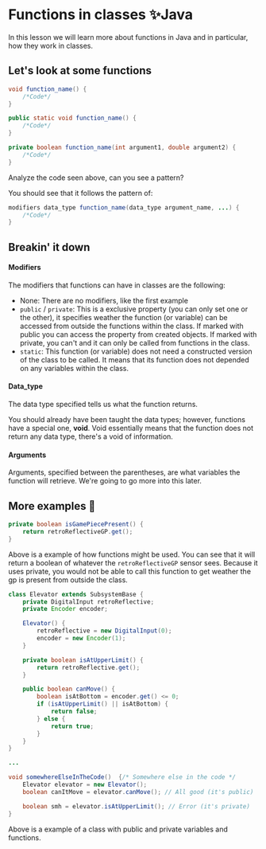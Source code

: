 # Functions in classes ✨Java
In this lesson we will learn more about functions in Java and in particular, how they work in classes.
## Let's look at some functions
```java
void function_name() {
    /*Code*/
}

public static void function_name() {
    /*Code*/
}

private boolean function_name(int argument1, double argument2) {
    /*Code*/
}
```
Analyze the code seen above, can you see a pattern?

You should see that it follows the pattern of:
```java
modifiers data_type function_name(data_type argument_name, ...) {
    /*Code*/
}
```
## Breakin' it down
#### Modifiers
The modifiers that functions can have in classes are the following:
- None: There are no modifiers, like the first example
- `public` / `private`: This is a exclusive property (you can only set one or the other), it specifies weather the function (or variable) can be accessed from outside the functions within the class. If marked with public you can access the property from created objects. If marked with private, you can't and it can only be called from functions in the class.
- `static`: This function (or variable) does not need a constructed version of the class to be called. It means that its function does not depended on any variables within the class.

#### Data_type
The data type specified tells us what the function returns.

You should already have been taught the data types; however, functions have a special one, __void__.
Void essentially means that the function does not return any data type, there's a void of information.

#### Arguments
Arguments, specified between the parentheses, are what variables the function will retrieve. We're going to go more into this later.

## More examples 🤯
```java
private boolean isGamePiecePresent() {
    return retroReflectiveGP.get();
}
```
Above is a example of how functions might be used. You can see that it will return a boolean of whatever the `retroReflectiveGP` sensor sees. Because it uses private, you would not be able to call this function to get weather the gp is present from outside the class.

```java
class Elevator extends SubsystemBase {
    private DigitalInput retroReflective;
    private Encoder encoder;

    Elevator() {
        retroReflective = new DigitalInput(0);
        encoder = new Encoder(1);
    }

    private boolean isAtUpperLimit() {
        return retroReflective.get();
    }

    public boolean canMove() {
        boolean isAtBottom = encoder.get() <= 0;
        if (isAtUpperLimit() || isAtBottom) {
            return false;
        } else {
            return true;
        }
    }
}

...

void somewhereElseInTheCode()  {/* Somewhere else in the code */
    Elevator elevator = new Elevator();
    boolean canItMove = elevator.canMove(); // All good (it's public)

    boolean smh = elevator.isAtUpperLimit(); // Error (it's private)
}
```
Above is a example of a class with public and private variables and functions. 